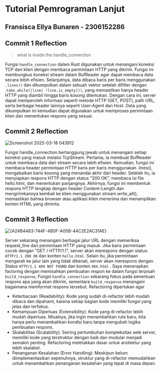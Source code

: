 # Tutorial Pemrograman Lanjut
## Fransisca Ellya Bunaren - 2306152286

## Commit 1 Reflection
> what is inside the handle_connection

Fungsi `handle_connection` dalam Rust digunakan untuk menangani koneksi TCP dari klien dengan membaca permintaan HTTP yang dikirim. Fungsi ini membungkus koneksi stream dalam BufReader agar dapat membaca data secara lebih efisien. Selanjutnya, data dibaca baris per baris menggunakan `.lines()` dan dikumpulkan dalam sebuah vektor setelah difilter dengan .`take_while(|line| !line.is_empty())`, yang memastikan hanya header HTTP yang diambil hingga baris kosong ditemukan. Dengan cara ini, server dapat memperoleh informasi seperti metode HTTP (GET, POST), path URL, serta berbagai header lainnya seperti User-Agent dan Host. Data yang dikumpulkan ini kemudian dapat digunakan untuk memproses permintaan klien dan menentukan respons yang sesuai.

## Commit 2 Reflection
![Screenshot 2025-03-18 043912](https://github.com/user-attachments/assets/e32490e4-b6ab-4a61-b57e-b7e59cdb5dcd)

Fungsi handle_connection bertanggung jawab untuk menangani setiap koneksi yang masuk melalui TcpStream. Pertama, ia membuat BufReader untuk membaca data dari stream secara lebih efisien. Kemudian, fungsi ini membaca header permintaan HTTP baris per baris menggunakan .lines(), mengabaikan baris kosong yang menandai akhir dari header. Setelah itu, ia menyiapkan respons HTTP dengan status "200 OK", membaca isi file hello.html, dan menentukan panjangnya. Akhirnya, fungsi ini membentuk respons HTTP lengkap dengan header Content-Length dan mengirimkannya kembali ke klien menggunakan stream.write_all(), memastikan bahwa browser atau aplikasi klien menerima dan menampilkan konten HTML yang diminta.

## Commit 3 Reflection
![{A24B4483-744F-4B0F-A05B-44C2E2AC31AE}](https://github.com/user-attachments/assets/e3909830-102e-4558-a5a0-e6540908ed01)

Server sekarang menangani berbagai jalur URL dengan memeriksa request_line dari permintaan HTTP yang masuk. Jika baris permintaan cocok dengan "GET / HTTP/1.1", server akan merespons dengan status: `HTTP/1.1 200 OK` dan konten `hello.html`. Selain itu, jika permintaan mengarah ke jalur lain yang tidak dikenali, server akan merespons dengan Status `HTTP/1.1 404 NOT FOUND` dan konten `404.html` . Saya menerapkan factoring dengan memisahkan pembuatan respon ke dalam fungsi terpisah `build_response`, Fungsi `handle_connection` sekarang fokus pada penentuan respons apa yang akan dikirim, sementara `build_response` menangani bagaimana memformat respons tersebut.  Refactoring diperlukan agar
* Keterbacaan (Readability): Kode yang sudah di-refactor lebih mudah dibaca dan dipahami, karena setiap bagian kode memiliki fungsi yang jelas dan terfokus.
* Kemampuan Diperluas (Extensibility): Kode yang di-refactor lebih mudah diperluas. Misalnya, jika ingin menambahkan rute baru, kita hanya perlu menambahkan kondisi baru tanpa mengubah logika pembuatan respons.
* Skalabilitas (Scalability): Seiring pertumbuhan kompleksitas web server, memiliki kode yang terstruktur dengan baik dan modular menjadi semakin penting. Refactoring meletakkan dasar untuk arsitektur yang lebih skalabel.
* Penanganan Kesalahan (Error Handling): Meskipun belum diimplementasikan sepenuhnya, struktur yang di-refactor memudahkan untuk menambahkan penanganan kesalahan yang tepat di masa depan.
